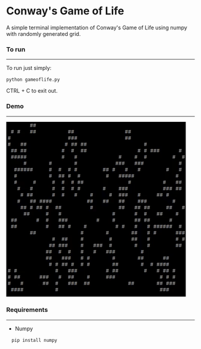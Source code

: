 # Conway's Game of Life
A simple terminal implementation of Conway's Game of Life using numpy with randomly generated grid.

### To run
----------
To run just simply:
```
python gameoflife.py
```
CTRL + C to exit out.

### Demo
--------
![Conway's Game of Life](gameoflife.gif)

### Requirements
----------------
- Numpy
```
  pip install numpy
```
